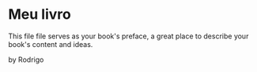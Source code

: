 # Meu livro

This file file serves as your book's preface, a great place to describe your book's content and ideas.

by Rodrigo

